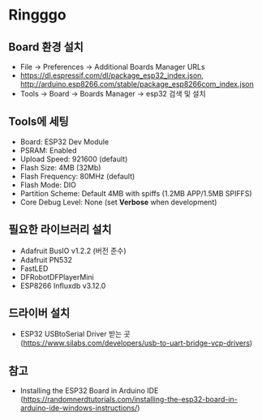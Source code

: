 # Ringggo

## Board 환경 설치
- File → Preferences → Additional Boards Manager URLs
- https://dl.espressif.com/dl/package_esp32_index.json, http://arduino.esp8266.com/stable/package_esp8266com_index.json
- Tools → Board → Boards Manager → esp32 검색 및 설치

## Tools에 세팅
- Board: ESP32 Dev Module
- PSRAM: Enabled
- Upload Speed: 921600 (default)
- Flash Size: 4MB (32Mb)
- Flash Frequency: 80MHz (default)
- Flash Mode: DIO
- Partition Scheme: Default 4MB with spiffs (1.2MB APP/1.5MB SPIFFS)
- Core Debug Level: None (set **Verbose** when development)

## 필요한 라이브러리 설치
- Adafruit BusIO v1.2.2 (버전 준수)
- Adafruit PN532
- FastLED
- DFRobotDFPlayerMini
- ESP8266 Influxdb v3.12.0

## 드라이버 설치
- ESP32 USBtoSerial Driver 받는 곳 (https://www.silabs.com/developers/usb-to-uart-bridge-vcp-drivers)

## 참고
- Installing the ESP32 Board in Arduino IDE (https://randomnerdtutorials.com/installing-the-esp32-board-in-arduino-ide-windows-instructions/)

